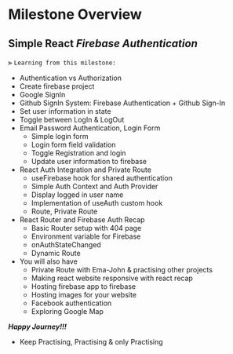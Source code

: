 # Milestone Overview

## Simple React ___Firebase Authentication___

⫸ `Learning from this milestone:`

- Authentication vs Authorization
- Create firebase project
- Google SignIn
- Github SignIn System: Firebase Authentication + Github Sign-In
- Set user information in state
- Toggle between LogIn & LogOut
- Email Password Authentication, Login Form
  - Simple login form 
  - Login form field validation 
  - Toggle Registration and login
  - Update user information to firebase
- React Auth Integration and Private Route
  - useFirebase hook for shared authentication
  - Simple Auth Context and Auth Provider
  - Display logged in user name
  - Implementation of useAuth custom hook
  - Route, Private Route
- React Router and Firebase Auth Recap
  - Basic Router setup with 404 page
  - Environment variable for Firebase
  - onAuthStateChanged
  - Dynamic Route
- You will also have 
  - Private Route with Ema-John & practising other projects
  - Making react website responsive with react recap
  - Hosting firebase app to firebase
  - Hosting images for your website 
  - Facebook authentication 
  - Exploring Google Map

___Happy Journey!!!___
- Keep Practising, Practising & only Practising

